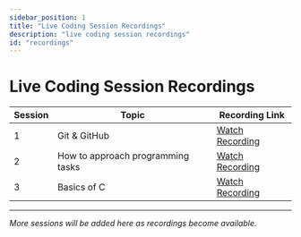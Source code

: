 ```yaml
---
sidebar_position: 1
title: "Live Coding Session Recordings"
description: "live coding session recordings"
id: "recordings"
---
```


# Live Coding Session Recordings

| Session | Topic         | Recording Link |
|---------|----------------|-----------------|
| 1       | Git & GitHub   | [Watch Recording](https://drive.google.com/drive/folders/1Rba-1uo1-3dX4MdNPESMsFfgwjVAy7k8) |
| 2       | How to approach programming tasks  | [Watch Recording](https://drive.google.com/file/d/18IxFSl6HgbMZW8woEvrQs4rEh0uW-P1u/view?usp=drive_link) |
| 3       | Basics of C  | [Watch Recording](https://drive.google.com/file/d/1nN25-SReYUDiKB7lJG2RkvRDUAlCku4c/view?usp=drive_link) |


---

*More sessions will be added here as recordings become available.*